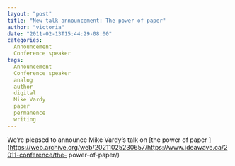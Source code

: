 ```yaml
---
layout: "post"
title: "New talk announcement: The power of paper"
author: "victoria"
date: "2011-02-13T15:44:29-08:00"
categories:
  Announcement
  Conference speaker
tags: 
  Announcement
  Conference speaker
  analog
  author
  digital
  Mike Vardy
  paper
  permanence
  writing
---
```


We’re pleased to announce Mike Vardy’s talk on [the power of paper
](https://web.archive.org/web/20211025230657/https://www.ideawave.ca/2011-conference/the-
power-of-paper/)


[//]: # (Retrieved from https://web.archive.org/web/20211016182506/https://www.ideawave.ca/new-talk-announcement-the-power-of-paper/)